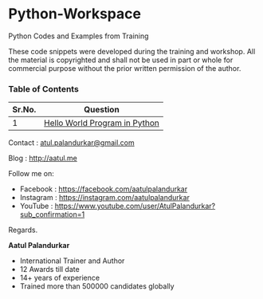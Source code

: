 # Python-Workspace
Python Codes and Examples from Training

These code snippets were developed during the training and workshop. All the material is copyrighted and shall not be used in part or whole for commercial purpose without the prior written permission of the author.

### Table of Contents
| Sr.No.        | Question      | 
| ------------- |-------------| 
|1|[Hello World Program in Python](https://github.com/aatul/Python-Workspace/blob/master/001_Hello.py)|

Contact : atul.palandurkar@gmail.com

Blog : http://aatul.me

Follow me on:
- Facebook : https://facebook.com/aatulpalandurkar
- Instagram : https://instagram.com/aatulpalandurkar
- YouTube : https://www.youtube.com/user/AtulPalandurkar?sub_confirmation=1

Regards.

**Aatul Palandurkar**
- International Trainer and Author
- 12 Awards till date
- 14+ years of experience
- Trained more than 500000 candidates globally
